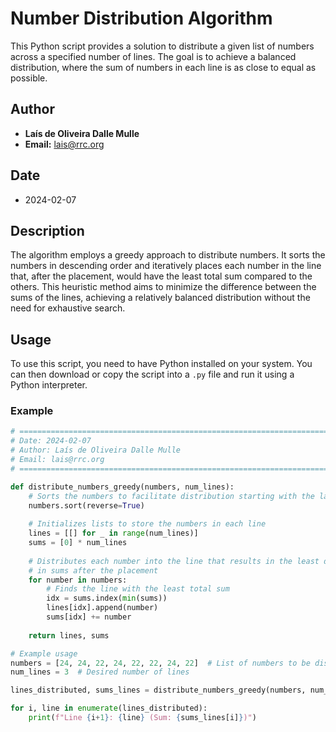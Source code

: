 # Number Distribution Algorithm

This Python script provides a solution to distribute a given list of numbers across a specified number of lines. The goal is to achieve a balanced distribution, where the sum of numbers in each line is as close to equal as possible.

## Author

- **Laís de Oliveira Dalle Mulle**
- **Email:** lais@rrc.org

## Date

- 2024-02-07

## Description

The algorithm employs a greedy approach to distribute numbers. It sorts the numbers in descending order and iteratively places each number in the line that, after the placement, would have the least total sum compared to the others. This heuristic method aims to minimize the difference between the sums of the lines, achieving a relatively balanced distribution without the need for exhaustive search.

## Usage

To use this script, you need to have Python installed on your system. You can then download or copy the script into a `.py` file and run it using a Python interpreter.

### Example

```python
# ==============================================================================
# Date: 2024-02-07
# Author: Laís de Oliveira Dalle Mulle
# Email: lais@rrc.org
# ==============================================================================

def distribute_numbers_greedy(numbers, num_lines):
    # Sorts the numbers to facilitate distribution starting with the largest
    numbers.sort(reverse=True)
    
    # Initializes lists to store the numbers in each line
    lines = [[] for _ in range(num_lines)]
    sums = [0] * num_lines
    
    # Distributes each number into the line that results in the least difference
    # in sums after the placement
    for number in numbers:
        # Finds the line with the least total sum
        idx = sums.index(min(sums))
        lines[idx].append(number)
        sums[idx] += number
    
    return lines, sums

# Example usage
numbers = [24, 24, 22, 24, 22, 22, 24, 22]  # List of numbers to be distributed
num_lines = 3  # Desired number of lines

lines_distributed, sums_lines = distribute_numbers_greedy(numbers, num_lines)

for i, line in enumerate(lines_distributed):
    print(f"Line {i+1}: {line} (Sum: {sums_lines[i]})")
